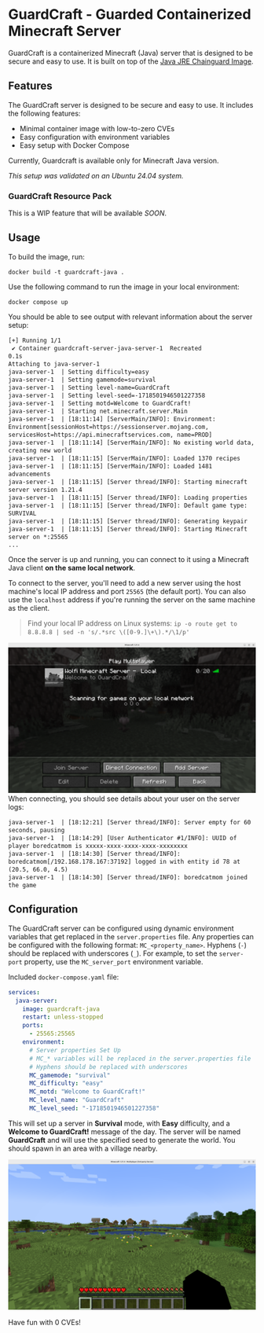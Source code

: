 # GuardCraft - Guarded Containerized Minecraft Server

GuardCraft is a containerized Minecraft (Java) server that is designed to be secure and easy to use. It is built on top of the [Java JRE Chainguard Image](https://images.chainguard.dev/directory/image/jre/versions). 

## Features
The GuardCraft server is designed to be secure and easy to use. It includes the following features:
- Minimal container image with low-to-zero CVEs
- Easy configuration with environment variables
- Easy setup with Docker Compose

Currently, Guardcraft is available only for Minecraft Java version.

*This setup was validated on an Ubuntu 24.04 system.*

### GuardCraft Resource Pack
This is a WIP feature that will be available *SOON*.

## Usage
To build the image, run:

```shell
docker build -t guardcraft-java .
```

Use the following command to run the image in your local environment:

```shell
docker compose up
```
You should be able to see output with relevant information about the server setup:

```shell
[+] Running 1/1
 ✔ Container guardcraft-server-java-server-1  Recreated                                                             0.1s 
Attaching to java-server-1
java-server-1  | Setting difficulty=easy
java-server-1  | Setting gamemode=survival
java-server-1  | Setting level-name=GuardCraft
java-server-1  | Setting level-seed=-1718501946501227358
java-server-1  | Setting motd=Welcome to GuardCraft!
java-server-1  | Starting net.minecraft.server.Main
java-server-1  | [18:11:14] [ServerMain/INFO]: Environment: Environment[sessionHost=https://sessionserver.mojang.com, servicesHost=https://api.minecraftservices.com, name=PROD]
java-server-1  | [18:11:14] [ServerMain/INFO]: No existing world data, creating new world
java-server-1  | [18:11:15] [ServerMain/INFO]: Loaded 1370 recipes
java-server-1  | [18:11:15] [ServerMain/INFO]: Loaded 1481 advancements
java-server-1  | [18:11:15] [Server thread/INFO]: Starting minecraft server version 1.21.4
java-server-1  | [18:11:15] [Server thread/INFO]: Loading properties
java-server-1  | [18:11:15] [Server thread/INFO]: Default game type: SURVIVAL
java-server-1  | [18:11:15] [Server thread/INFO]: Generating keypair
java-server-1  | [18:11:15] [Server thread/INFO]: Starting Minecraft server on *:25565
...
```

Once the server is up and running, you can connect to it using a Minecraft Java client **on the same local network**.

To connect to the server, you'll need to add a new server using the host machine's local IP address and port `25565` (the default port). You can also use the `localhost` address if you're running the server on the same machine as the client.

> Find your local IP address on Linux systems: `ip -o route get to 8.8.8.8 | sed -n 's/.*src \([0-9.]\+\).*/\1/p'`

![Connect to Server](./assets/connect-java.png)
When connecting, you should see details about your user on the server logs:

```shell
java-server-1  | [18:12:21] [Server thread/INFO]: Server empty for 60 seconds, pausing
java-server-1  | [18:14:29] [User Authenticator #1/INFO]: UUID of player boredcatmom is xxxxx-xxxx-xxxx-xxxx-xxxxxxxx
java-server-1  | [18:14:30] [Server thread/INFO]: boredcatmom[/192.168.178.167:37192] logged in with entity id 78 at (20.5, 66.0, 4.5)
java-server-1  | [18:14:30] [Server thread/INFO]: boredcatmom joined the game

````

## Configuration
The GuardCraft server can be configured using dynamic environment variables that get replaced in the `server.properties` file. Any properties can be configured with the following format: `MC_<property_name>`. Hyphens (`-`) should be replaced with underscores (`_`). For example, to set the `server-port` property, use the `MC_server_port` environment variable.

Included `docker-compose.yaml` file:

```yaml
services:
  java-server:
    image: guardcraft-java
    restart: unless-stopped
    ports:
      - 25565:25565
    environment:
      # Server properties Set Up
      # MC_* variables will be replaced in the server.properties file
      # Hyphens should be replaced with underscores
      MC_gamemode: "survival"
      MC_difficulty: "easy"
      MC_motd: "Welcome to GuardCraft!"
      MC_level_name: "GuardCraft"
      MC_level_seed: "-1718501946501227358"
```

This will set up a server in **Survival** mode, with **Easy** difficulty, and a **Welcome to GuardCraft!** message of the day. The server will be named **GuardCraft** and will use the specified seed to generate the world. You should spawn in an area with a village nearby.

![Spawn Area](./assets/spawn.png)

Have fun with 0 CVEs!